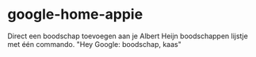 # google-home-appie
Direct een boodschap toevoegen aan je Albert Heijn boodschappen lijstje met één commando. "Hey Google: boodschap, kaas"
